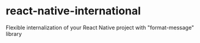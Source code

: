# react-native-international
Flexible internalization of your React Native project with "format-message" library
